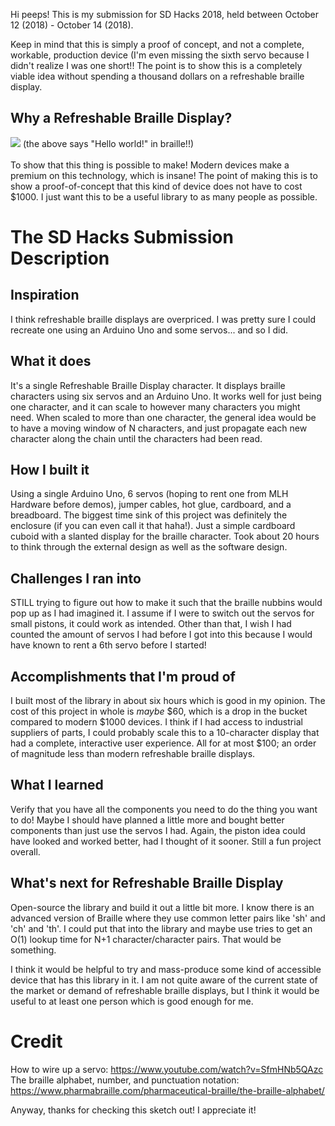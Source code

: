 Hi peeps! This is my submission for SD Hacks 2018, held between October 12 (2018) - October 14 (2018).

Keep in mind that this is simply a proof of concept, and not a complete, workable, production device (I'm even missing the sixth servo because I didn't realize I was one short!! The point is to show this is a completely viable idea without spending a thousand dollars on a refreshable braille display.

## Why a Refreshable Braille Display?

<img src="refreshableBrailleDisplay.gif" />
<h8>(the above says "Hello world!" in braille!!)</h8><br/><br/>
To show that this thing is possible to make! Modern devices make a premium on this technology, which is insane! The point of making this is to show a proof-of-concept that this kind of device does not have to cost $1000. I just want this to be a useful library to as many people as possible.

# The SD Hacks Submission Description

## Inspiration

I think refreshable braille displays are overpriced. I was pretty sure I could recreate one using an Arduino Uno and some servos... and so I did.

## What it does
It's a single Refreshable Braille Display character. It displays braille characters using six servos and an Arduino Uno. It works well for just being one character, and it can scale to however many characters you might need. When scaled to more than one character, the general idea would be to have a moving window of N characters, and just propagate each new character along the chain until the characters had been read.

## How I built it
Using a single Arduino Uno, 6 servos (hoping to rent one from MLH Hardware before demos), jumper cables, hot glue, cardboard, and a breadboard. The biggest time sink of this project was definitely the enclosure (if you can even call it that haha!). Just a simple cardboard cuboid with a slanted display for the braille character. Took about 20 hours to think through the external design as well as the software design. 

## Challenges I ran into
STILL trying to figure out how to make it such that the braille nubbins would pop up as I had imagined it. I assume if I were to switch out the servos for small pistons, it could work as intended. Other than that, I wish I had counted the amount of servos I had before I got into this because I would have known to rent a 6th servo before I started!

## Accomplishments that I'm proud of
I built most of the library in about six hours which is good in my opinion. The cost of this project in whole is _maybe_ $60, which is a drop in the bucket compared to modern $1000 devices. I think if I had access to industrial suppliers of parts, I could probably scale this to a 10-character display that had a complete, interactive user experience. All for at most $100; an order of magnitude less than modern refreshable braille displays.
 
## What I learned
Verify that you have all the components you need to do the thing you want to do! Maybe I should have planned a little more and bought better components than just use the servos I had. Again, the piston idea could have looked and worked better, had I thought of it sooner. Still a fun project overall.

## What's next for Refreshable Braille Display
Open-source the library and build it out a little bit more. I know there is an advanced version of Braille where they use common letter pairs like 'sh' and 'ch' and 'th'. I could put that into the library and maybe use tries to get an O(1) lookup time for N+1 character/character pairs. That would be something.

I think it would be helpful to try and mass-produce some kind of accessible device that has this library in it. I am not quite aware of the current state of the market or demand of refreshable braille displays, but I think it would be useful to at least one person which is good enough for me.

# Credit

How to wire up a servo: https://www.youtube.com/watch?v=SfmHNb5QAzc <br/>
The braille alphabet, number, and punctuation notation: https://www.pharmabraille.com/pharmaceutical-braille/the-braille-alphabet/

Anyway, thanks for checking this sketch out! I appreciate it!
